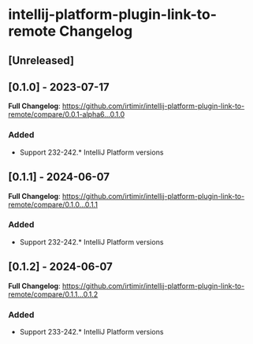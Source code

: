 <!-- Keep a Changelog guide -> https://keepachangelog.com -->

# intellij-platform-plugin-link-to-remote Changelog

## [Unreleased]
## [0.1.0] - 2023-07-17
**Full Changelog**: https://github.com/irtimir/intellij-platform-plugin-link-to-remote/compare/0.0.1-alpha6...0.1.0
### Added
- Support 232-242.* IntelliJ Platform versions

## [0.1.1] - 2024-06-07
**Full Changelog**: https://github.com/irtimir/intellij-platform-plugin-link-to-remote/compare/0.1.0...0.1.1
### Added
- Support 232-242.* IntelliJ Platform versions

## [0.1.2] - 2024-06-07
**Full Changelog**: https://github.com/irtimir/intellij-platform-plugin-link-to-remote/compare/0.1.1...0.1.2
### Added
- Support 233-242.* IntelliJ Platform versions
